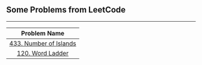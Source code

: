 ## Some Problems from LeetCode
---
| Problem Name  |
|:-:|
|[433. Number of Islands](./Problems/433_Number_of_Islands.md)|
|[120. Word Ladder](./Problems/120_Word_Ladder.md)